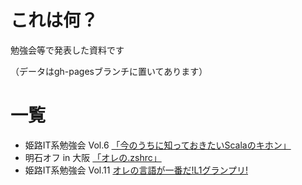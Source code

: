 # これは何？
勉強会等で発表した資料です

（データはgh-pagesブランチに置いてあります）

# 一覧
* 姫路IT系勉強会 Vol.6 [「今のうちに知っておきたいScalaのキホン」](http://arosh.github.com/slide/histudy6/index.html)
* 明石オフ in 大阪 [「オレの.zshrc」](http://arosh.github.com/slide/akashioff-osaka/index.html)
* 姫路IT系勉強会 Vol.11 [オレの言語が一番だ!L1グランプリ!](http://arosh.github.com/slide/himeji-L-1GP/index.html)
